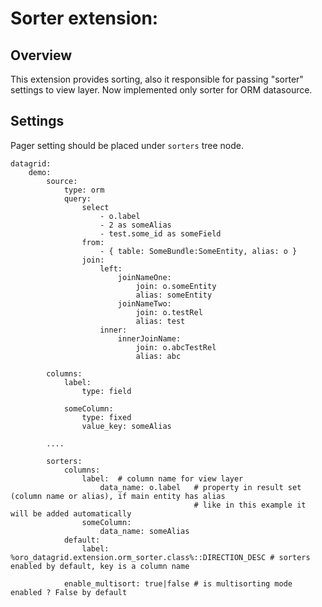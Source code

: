 Sorter extension:
=======

Overview
--------
This extension provides sorting, also it responsible for passing "sorter" settings to view layer.
Now implemented only sorter for ORM datasource.

Settings
---------
Pager setting should be placed under `sorters` tree node.

```
datagrid:
    demo:
        source:
            type: orm
            query:
                select
                    - o.label
                    - 2 as someAlias
                    - test.some_id as someField
                from:
                    - { table: SomeBundle:SomeEntity, alias: o }
                join:
                    left:
                        joinNameOne:
                            join: o.someEntity
                            alias: someEntity
                        joinNameTwo:
                            join: o.testRel
                            alias: test
                    inner:
                        innerJoinName:
                            join: o.abcTestRel
                            alias: abc

        columns:
            label:
                type: field

            someColumn:
                type: fixed
                value_key: someAlias

        ....

        sorters:
            columns:
                label:  # column name for view layer
                    data_name: o.label   # property in result set (column name or alias), if main entity has alias
                                         # like in this example it will be added automatically
                someColumn:
                    data_name: someAlias
            default:
                label: %oro_datagrid.extension.orm_sorter.class%::DIRECTION_DESC # sorters enabled by default, key is a column name

            enable_multisort: true|false # is multisorting mode enabled ? False by default
```
